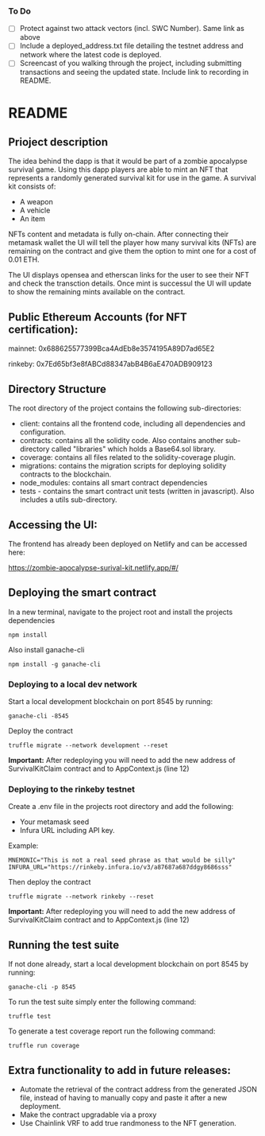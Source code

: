 ### To Do

- [ ] Protect against two attack vectors (incl. SWC Number). Same link as above
- [ ] Include a deployed_address.txt file detailing the testnet address and network where the latest code is deployed.
- [ ] Screencast of you walking through the project, including submitting transactions and seeing the updated state. Include link to recording in README.

# README

## Prioject description

The idea behind the dapp is that it would be part of a zombie apocalypse survival game. Using this dapp players are able to mint an NFT that represents a randomly generated survival kit for use in the game.
A survival kit consists of:

- A weapon
- A vehicle
- An item

NFTs content and metadata is fully on-chain.
After connecting their metamask wallet the UI will tell the player how many survival kits (NFTs) are remaining on the contract and give them the option to mint one for a cost of 0.01 ETH.

The UI displays opensea and etherscan links for the user to see their NFT and check the transction details. Once mint is successul the UI will update to show the remaining mints available on the contract.

## Public Ethereum Accounts (for NFT certification):

mainnet: 0x688625577399Bca4AdEb8e3574195A89D7ad65E2

rinkeby: 0x7Ed65bf3e8fABCd88347abB4B6aE470ADB909123

## Directory Structure

The root directory of the project contains the following sub-directories:

- client: contains all the frontend code, including all dependencies and configuration.
- contracts: contains all the solidity code. Also contains another sub-directory called "libraries" which holds a Base64.sol library.
- coverage: contains all files related to the solidity-coverage plugin.
- migrations: contains the migration scripts for deploying solidity contracts to the blockchain.
- node_modules: contains all smart contract dependencies
- tests - contains the smart contract unit tests (written in javascript). Also includes a utils sub-directory.

## Accessing the UI:

The frontend has already been deployed on Netlify and can be accessed here:

https://zombie-apocalypse-surival-kit.netlify.app/#/

## Deploying the smart contract

In a new terminal, navigate to the project root and install the projects dependencies

```
npm install
```

Also install ganache-cli

```
npm install -g ganache-cli
```

### Deploying to a local dev network

Start a local development blockchain on port 8545 by running:

```
ganache-cli -8545
```

Deploy the contract

```
truffle migrate --network development --reset
```

**Important:** After redeploying you will need to add the new address of SurvivalKitClaim contract and to AppContext.js (line 12)

### Deploying to the rinkeby testnet

Create a .env file in the projects root directory and add the following:

- Your metamask seed
- Infura URL including API key.

Example:

```
MNEMONIC="This is not a real seed phrase as that would be silly"
INFURA_URL="https://rinkeby.infura.io/v3/a87687a687ddgy8686sss"
```

Then deploy the contract

```
truffle migrate --network rinkeby --reset
```

**Important:** After redeploying you will need to add the new address of SurvivalKitClaim contract and to AppContext.js (line 12)

## Running the test suite

If not done already, start a local development blockchain on port 8545 by running:

```
ganache-cli -p 8545
```

To run the test suite simply enter the following command:

```
truffle test
```

To generate a test coverage report run the following command:

```
truffle run coverage
```

## Extra functionality to add in future releases:

- Automate the retrieval of the contract address from the generated JSON file, instead of having to manually copy and paste it after a new deployment.
- Make the contract upgradable via a proxy
- Use Chainlink VRF to add true randmoness to the NFT generation.
